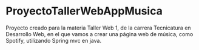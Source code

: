 # ProyectoTallerWebAppMusica
Proyecto creado para la materia Taller Web 1, de la carrera Tecnicatura en Desarrollo Web, en el que vamos a crear una página web de música, como Spotify, utilizando Spring mvc en java.
